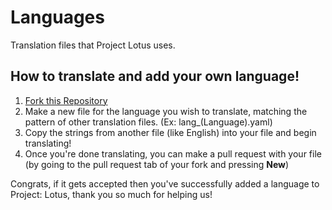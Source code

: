 # Languages
Translation files that Project Lotus uses.


## How to translate and add your own language!
1. [Fork this Repository](https://github.com/Lotus-AU/Languages/fork)
2. Make a new file for the language you wish to translate, matching the pattern of other translation files. (Ex: lang_(Language).yaml)
3. Copy the strings from another file (like English) into your file and begin translating!
4. Once you're done translating, you can make a pull request with your file (by going to the pull request tab of your fork and pressing **New**)

Congrats, if it gets accepted then you've successfully added a language to Project: Lotus, thank you so much for helping us!
